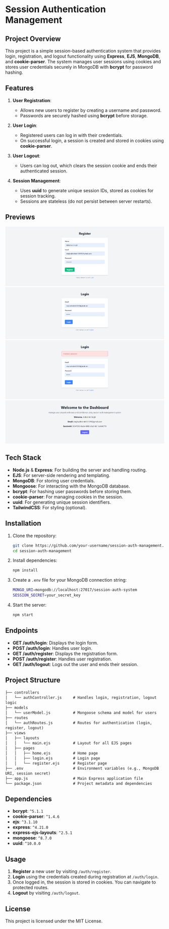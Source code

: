# Session Authentication Management

## Project Overview

This project is a simple session-based authentication system that provides login, registration, and logout functionality using **Express**, **EJS**, **MongoDB**, and **cookie-parser**. The system manages user sessions using cookies and stores user credentials securely in MongoDB with **bcrypt** for password hashing.

## Features

1. **User Registration**:
   - Allows new users to register by creating a username and password.
   - Passwords are securely hashed using **bcrypt** before storage.

2. **User Login**:

   - Registered users can log in with their credentials.
   - On successful login, a session is created and stored in cookies using **cookie-parser**.

3. **User Logout**:

   - Users can log out, which clears the session cookie and ends their authenticated session.

4. **Session Management**:
   - Uses **uuid** to generate unique session IDs, stored as cookies for session tracking.
   - Sessions are stateless (do not persist between server restarts).

## Previews

![alt text](previews/preview1.png)
![alt text](previews/preview2.png)
![alt text](previews/preview3.png)
![alt text](previews/preview4.png)

## Tech Stack

- **Node.js** & **Express**: For building the server and handling routing.
- **EJS**: For server-side rendering and templating.
- **MongoDB**: For storing user credentials.
- **Mongoose**: For interacting with the MongoDB database.
- **bcrypt**: For hashing user passwords before storing them.
- **cookie-parser**: For managing cookies in the session.
- **uuid**: For generating unique session identifiers.
- **TailwindCSS**: For styling (optional).

## Installation

1. Clone the repository:

   ```bash
   git clone https://github.com/your-username/session-auth-management.git
   cd session-auth-management
   ```

2. Install dependencies:

   ```bash
   npm install
   ```

3. Create a `.env` file for your MongoDB connection string:

   ```bash
   MONGO_URI=mongodb://localhost:27017/session-auth-system
   SESSION_SECRET=your_secret_key
   ```

4. Start the server:

   ```bash
   npm start
   ```

## Endpoints

- **GET /auth/login**: Displays the login form.
- **POST /auth/login**: Handles user login.
- **GET /auth/register**: Displays the registration form.
- **POST /auth/register**: Handles user registration.
- **GET /auth/logout**: Logs out the user and ends their session.

## Project Structure

```folder
├── controllers
│   └── authController.js     # Handles login, registration, logout logic
├── models
│   └── userModel.js          # Mongoose schema and model for users
├── routes
│   └── authRoutes.js         # Routes for authentication (login, register, logout)
├── views
│   ├── layouts
│   │   └── main.ejs          # Layout for all EJS pages
│   ├── pages
│   │   ├── home.ejs          # Home page
│   │   ├── login.ejs         # Login page
│   │   └── register.ejs      # Register page
├── .env                      # Environment variables (e.g., MongoDB URI, session secret)
├── app.js                    # Main Express application file
└── package.json              # Project metadata and dependencies
```

## Dependencies

- **bcrypt**: `^5.1.1`
- **cookie-parser**: `^1.4.6`
- **ejs**: `^3.1.10`
- **express**: `^4.21.0`
- **express-ejs-layouts**: `^2.5.1`
- **mongoose**: `^8.7.0`
- **uuid**: `^10.0.0`

## Usage

1. **Register** a new user by visiting `/auth/register`.
2. **Login** using the credentials created during registration at `/auth/login`.
3. Once logged in, the session is stored in cookies. You can navigate to protected routes.
4. **Logout** by visiting `/auth/logout`.

## License

This project is licensed under the MIT License.
